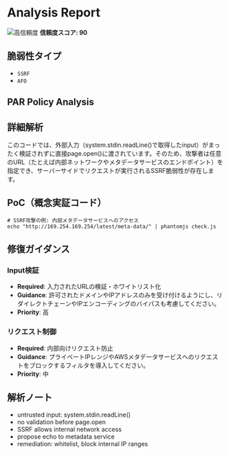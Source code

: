 # Analysis Report

![高信頼度](https://img.shields.io/badge/信頼度-高-red) **信頼度スコア: 90**

## 脆弱性タイプ

- `SSRF`
- `AFO`

## PAR Policy Analysis

## 詳細解析

このコードでは、外部入力（system.stdin.readLine()で取得したinput）がまったく検証されずに直接page.open()に渡されています。そのため、攻撃者は任意のURL（たとえば内部ネットワークやメタデータサービスのエンドポイント）を指定でき、サーバーサイドでリクエストが実行されるSSRF脆弱性が存在します。

## PoC（概念実証コード）

```text
# SSRF攻撃の例: 内部メタデータサービスへのアクセス
echo "http://169.254.169.254/latest/meta-data/" | phantomjs check.js
```

## 修復ガイダンス

### Input検証

- **Required**: 入力されたURLの検証・ホワイトリスト化
- **Guidance**: 許可されたドメインやIPアドレスのみを受け付けるようにし、リダイレクトチェーンやIPエンコーディングのバイパスも考慮してください。
- **Priority**: 高

### リクエスト制御

- **Required**: 内部向けリクエスト防止
- **Guidance**: プライベートIPレンジやAWSメタデータサービスへのリクエストをブロックするフィルタを導入してください。
- **Priority**: 中

## 解析ノート

- untrusted input: system.stdin.readLine()
- no validation before page.open
- SSRF allows internal network access
- propose echo to metadata service
- remediation: whitelist, block internal IP ranges

